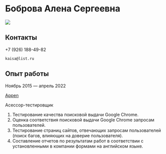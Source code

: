 # Боброва Алена Сергеевна 
  
![](https://cdn-icons-png.flaticon.com/512/9411/9411421.png)

## Контакты

 +7 (926) 188-49-82

    kaisa@list.ru 

## Опыт работы

Ноябрь 2015 — апрель 2022

[Appen](https://appen.com/)

Асессор-тестировщик
1. Тестирование качества поисковой выдачи Google Chrome.
2. Оценка соответствия поисковой выдачи Google Chrome запросам пользователей.
3. Тестирование страниц сайтов, отвечающих запросам пользователей (поиск багов, влияющих на доверие пользователя).
4. Составление отчетов по результатам работ в соответствии с установленными в компании формами на английском языке.

